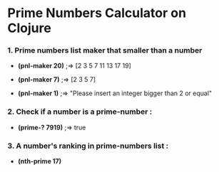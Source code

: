 # Prime Numbers Calculator on Clojure

### 1. Prime numbers list maker that smaller than a number
* **(pnl-maker 20)**  ;=> [2 3 5 7 11 13 17 19]
 
* **(pnl-maker 7)** ;=> [2 3 5 7]

* **(pnl-maker 1)** ;=> "Please insert an integer bigger than 2 or equal"

### 2. Check if a number is a prime-number :
* **(prime-? 7919)** ;=> true

### 3. A number's ranking in prime-numbers list :
* **(nth-prime 17)**
